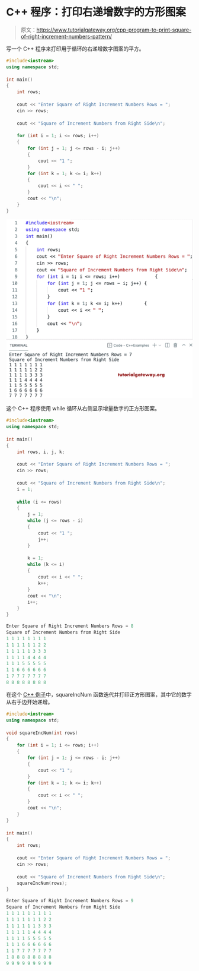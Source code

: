 # C++ 程序：打印右递增数字的方形图案

> 原文：<https://www.tutorialgateway.org/cpp-program-to-print-square-of-right-increment-numbers-pattern/>

写一个 C++ 程序来打印用于循环的右递增数字图案的平方。

```cpp
#include<iostream>
using namespace std;

int main()
{
	int rows;

	cout << "Enter Square of Right Increment Numbers Rows = ";
	cin >> rows;

	cout << "Square of Increment Numbers from Right Side\n";

	for (int i = 1; i <= rows; i++)
	{
		for (int j = 1; j <= rows - i; j++)
		{
			cout << "1 ";
		}
		for (int k = 1; k <= i; k++)
		{
			cout << i << " ";
		}
		cout << "\n";
	}
}
```

![C++ Program to Print Square of Right Increment Numbers Pattern](img/7244b2b6f0820f636cd09b6abb03636d.png)

这个 C++ 程序使用 while 循环从右侧显示增量数字的正方形图案。

```cpp
#include<iostream>
using namespace std;

int main()
{
	int rows, i, j, k;

	cout << "Enter Square of Right Increment Numbers Rows = ";
	cin >> rows;

	cout << "Square of Increment Numbers from Right Side\n";
	i = 1;

	while (i <= rows)
	{
		j = 1;
		while (j <= rows - i)
		{
			cout << "1 ";
			j++;
		}

		k = 1;
		while (k <= i)
		{
			cout << i << " ";
			k++;
		}
		cout << "\n";
		i++;
	}
}
```

```cpp
Enter Square of Right Increment Numbers Rows = 8
Square of Increment Numbers from Right Side
1 1 1 1 1 1 1 1 
1 1 1 1 1 1 2 2 
1 1 1 1 1 3 3 3 
1 1 1 1 4 4 4 4 
1 1 1 5 5 5 5 5 
1 1 6 6 6 6 6 6 
1 7 7 7 7 7 7 7 
8 8 8 8 8 8 8 8 
```

在这个 [C++ 例子](https://www.tutorialgateway.org/cpp-programs/)中，squareIncNum 函数迭代并打印正方形图案，其中它的数字从右手边开始递增。

```cpp
#include<iostream>
using namespace std;

void squareIncNum(int rows)
{
	for (int i = 1; i <= rows; i++)
	{
		for (int j = 1; j <= rows - i; j++)
		{
			cout << "1 ";
		}
		for (int k = 1; k <= i; k++)
		{
			cout << i << " ";
		}
		cout << "\n";
	}
}

int main()
{
	int rows;

	cout << "Enter Square of Right Increment Numbers Rows = ";
	cin >> rows;

	cout << "Square of Increment Numbers from Right Side\n";
	squareIncNum(rows);
}
```

```cpp
Enter Square of Right Increment Numbers Rows = 9
Square of Increment Numbers from Right Side
1 1 1 1 1 1 1 1 1 
1 1 1 1 1 1 1 2 2 
1 1 1 1 1 1 3 3 3 
1 1 1 1 1 4 4 4 4 
1 1 1 1 5 5 5 5 5 
1 1 1 6 6 6 6 6 6 
1 1 7 7 7 7 7 7 7 
1 8 8 8 8 8 8 8 8 
9 9 9 9 9 9 9 9 9 
```